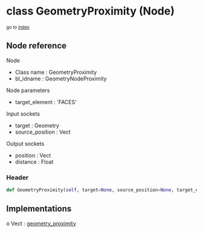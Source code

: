 # class GeometryProximity (Node)

<sub>go to [index](/docs/index.md)</sub>

## Node reference

Node
 - Class name : GeometryProximity
 - bl_idname : GeometryNodeProximity

Node parameters
 - target_element : 'FACES'

Input sockets
 - target : Geometry
 - source_position : Vect

Output sockets
 - position : Vect
 - distance : Float

### Header

``` python
def GeometryProximity(self, target=None, source_position=None, target_element='FACES', node_label=None, node_color=None):
```

## Implementations

o Vect : [geometry_proximity](/docs/classes/geometry_proximity.md) 

